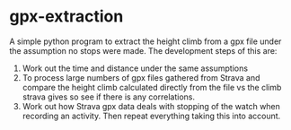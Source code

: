 # gpx-extraction
A simple python program to extract the height climb from a gpx file under the assumption no stops were made.
The development steps of this are:
1. Work out the time and distance under the same assumptions
2. To process large numbers of gpx files gathered from Strava and compare the height climb calculated directly from the file vs the climb strava gives so see if there is any correlations.
3. Work out how Strava gpx data deals with stopping of the watch when recording an activity. Then repeat everything taking this into account.

